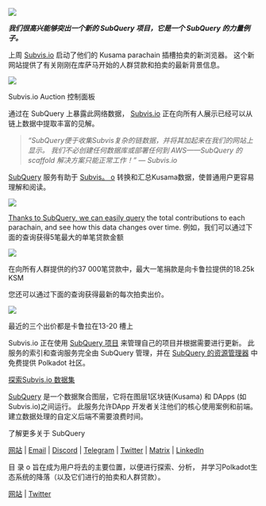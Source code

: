 
![](https://miro.medium.com/max/1400/1*C4rjs3vpR6TUCOqwF3L39g.png)

**_我们很高兴能够突出一个新的 SubQuery 项目，它是一个 SubQuery 的力量例子。_**

上周 [Subvis.io](https://www.subvis.io/) 启动了他们的 Kusama parachain 插槽拍卖的新浏览器。 这个新网站提供了有关刚刚在库萨马开始的人群贷款和拍卖的最新背景信息。


![](https://miro.medium.com/max/1400/1*iHO4P9JcW-Gt7GxqwXxa3g.png)

Subvis.io Auction 控制面板

通过在 SubQuery 上暴露此网络数据， [Subvis.io](https://www.subvis.io/) 正在向所有人展示已经可以从链上数据中提取丰富的见解。

> _“SubQuery便于收集Subvis复杂的链数据，并将其加起来在我们的网站上显示。 我们不必创建任何数据库或部署任何到 AWS——SubQuery 的 scaffold 解决方案只能正常工作！” — Subvis.io_

[SubQuery](https://subquery.network/) 服务有助于 [Subvis。 o](https://www.subvis.io/) 转换和汇总Kusama数据，使普通用户更容易理解和阅读。

![](https://miro.medium.com/max/1400/1*0W6n5vW1yHc3MjfzgsCFZw.png)

[Thanks to SubQuery, we can easily query](https://explorer.subquery.network/subquery/subvis-io/kusama-auction) the total contributions to each parachain, and see how this data changes over time. 例如，我们可以通过下面的查询获得5笔最大的单笔贷款金额

![](https://miro.medium.com/max/1400/1*4509Ki-4lxJyz1kdm6E5PA.png)

在向所有人群提供的约37 000笔贷款中，最大一笔捐款是向卡鲁拉提供的18.25k KSM

您还可以通过下面的查询获得最新的每次拍卖出价。

![](https://miro.medium.com/max/1400/1*M0nrOoms7fNEm-qfBZsJEA.png)

最近的三个出价都是卡鲁拉在13-20 槽上

Subvis.io 正在使用 [SubQuery 项目](https://project.subquery.network/) 来管理自己的项目并根据需要进行更新。 此服务的索引和查询服务完全由 SubQuery 管理，并在 [SubQuery 的资源管理器](https://explorer.subquery.network/) 中免费提供 Polkadot 社区。

[探索Subvis.io 数据集](https://explorer.subquery.network/subquery/subvis-io/kusama-auction)

[SubQuery](https://subquery.network/) 是一个数据聚合图层，它将在图层1区块链(Kusama) 和 DApps (如Subvis.io)之间运行。 此服务允许DApp 开发者关注他们的核心使用案例和前端。 建立数据处理的自定义后端不需要浪费时间。

了解更多关于 SubQuery

[网站](https://subquery.network/) | [Email](mailto:hello@subquery.network) | [Discord](https://discord.com/invite/78zg8aBSMG) | [Telegram](https://t.me/subquerynetwork) | [Twitter](https://twitter.com/subquerynetwork) | [Matrix](https://matrix.to/#/#subquery:matrix.org) | [LinkedIn](https://www.linkedin.com/company/subquery)

目 录 o 旨在成为用户将去的主要位置，以便进行探索、分析， 并学习Polkadot生态系统的降落（以及它们进行的拍卖和人群贷款）。

[网站](https://www.subvis.io/) | [Twitter](https://twitter.com/subvisioapp)